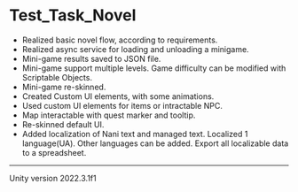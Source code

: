# Test_Task_Novel
* Realized basic novel flow, according to requirements.
* Realized async service for loading and unloading a minigame.
* Mini-game results saved to JSON file.
* Mini-game support multiple levels. Game difficulty can be modified with Scriptable  Objects.
* Mini-game re-skinned.
* Created Custom UI elements, with some animations.
* Used custom UI elements for items or intractable NPC.
* Map interactable with quest marker and tooltip.
* Re-skinned default UI.
* Added localization of Nani text and managed text. Localized 1 language(UA). Other languages can be added. Export all localizable data to a spreadsheet.
************************
Unity version 2022.3.1f1
